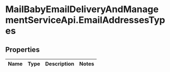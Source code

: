 # MailBabyEmailDeliveryAndManagementServiceApi.EmailAddressesTypes

## Properties

Name | Type | Description | Notes
------------ | ------------- | ------------- | -------------


